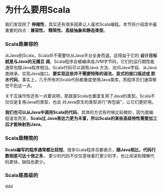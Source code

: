 为什么要用Scala
================================================================================
我们发现除了 **伸缩性**，其实还有很多因素让人喜欢Scala编程。本节将介绍其中最重要的四点：**兼容性、
精简性、高级抽象和静态类型**。

### Scala是兼容的
从Java到Scala，Scala并不需要你从Java平台全身而退。这得益于它的 **设计目标就是与Java的无缝互
调**。Scala程序会被编译成JVM字节码，它们的运行期性能通常也跟Java程序相当。Scala代码可以调用Java
方法、访问Java字段、从Java类继承、实现Java接口。**要实现这些并不需要特殊的语法、显式的接口描述或
胶水代码**。事实上，几乎所有的Scala代码都重度使用Java类库，而程序员们通常察觉不到这一点。

关于互操作性还有一点要说明，那就是Scala也重度复用了Java的类型。Scala不仅仅是复用Java的类型，也会
对Java原生的类型进行“再包装”，让它们更好用。

**我们也可以从Java中调用Scala的代码**。具体的方式有时候比较微妙，因为就编程语言而言，**Scala比
Java表达力更为丰富，所以Scala的某些高级特性需要加工后才能映射到Java**。

### Scala是精简的
**Scala编写的程序通常都比较短**。很多Scala程序员都表示，**跟Java相比，代码行数相差可达十倍之多**。
更少的代码不仅仅意味着打更少的字，也让阅读和理解代码更快，缺陷也更少。

### Scala是高级的











































ddd
